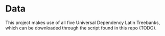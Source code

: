 # Data

This project makes use of all five Universal Dependency Latin Treebanks, which can be downloaded through the script found in this repo (TODO).

